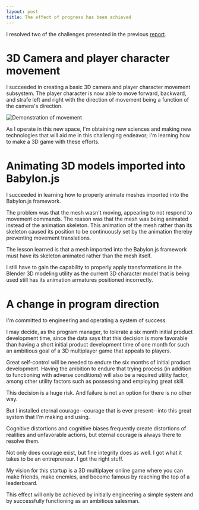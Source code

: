 ```yaml
---
layout: post
title: The effect of progress has been achieved
---
```


I resolved two of the challenges presented in the previous [report](/challenges-while-performing-in-a-3d-development-space/).

# 3D Camera and player character movement

I succeeded in creating a basic 3D camera and player character movement subsystem. The player character is now able to move forward, backward, and strafe left and right with the direction of movement being a function of the camera's direction.

![Demonstration of movement](/assets/images/3d_character_movement.gif "A demonstration of 3D player character movement")

As I operate in this new space, I'm obtaining new sciences and making new technologies that will aid me in this challenging endeavor; I'm learning how to make a 3D game with these efforts.

# Animating 3D models imported into Babylon.js

I succeeded in learning how to properly animate meshes imported into the Babylon.js framework.

The problem was that the mesh wasn't moving, appearing to not respond to movement commands. The reason was that the mesh was being animated instead of the animation skeleton. This animation of the mesh rather than its skeleton caused its position to be continuously set by the animation thereby preventing movement translations.

The lesson learned is that a mesh imported into the Babylon.js framework must have its skeleton animated rather than the mesh itself.

I still have to gain the capability to properly apply transformations in the Blender 3D modeling utility as the current 3D character model that is being used still has its animation armatures positioned incorrectly.

# A change in program direction

I'm committed to engineering and operating a system of success.

I may decide, as the program manager, to tolerate a six month initial product development time, since the data says that this decision is more favorable than having a short initial product development time of one month for such an ambitious goal of a 3D multiplayer game that appeals to players.

Great self-control will be needed to endure the six months of initial product development. Having the ambition to endure that trying process (in addition to functioning with adverse conditions) will also be a required utility factor, among other utility factors such as possessing and employing great skill.

This decision is a huge risk. And failure is not an option for there is no other way.

But I installed eternal courage--courage that is ever present--into this great system that I'm making and using.

Cognitive distortions and cognitive biases frequently create distortions of realities and unfavorable actions, but eternal courage is always there to resolve them.

Not only does courage exist, but fine integrity does as well. I got what it takes to be an entrepreneur. I got the right stuff.

My vision for this startup is a 3D multiplayer online game where you can make friends, make enemies, and become famous by reaching the top of a leaderboard.

This effect will only be achieved by initially engineering a simple system and by successfully functioning as an ambitious salesman.